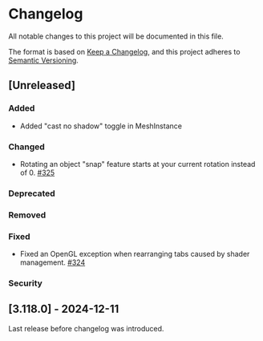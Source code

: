 # Changelog

All notable changes to this project will be documented in this file.

The format is based on [Keep a Changelog](https://keepachangelog.com/en/1.1.0/),
and this project adheres to [Semantic Versioning](https://semver.org/spec/v2.0.0.html).

## [Unreleased]

### Added
- Added "cast no shadow" toggle in MeshInstance
### Changed
- Rotating an object "snap" feature starts at your current rotation instead of 0. [#325](https://github.com/MarginallyClever/Robot-Overlord-App/issues/325)
### Deprecated
### Removed
### Fixed
- Fixed an OpenGL exception when rearranging tabs caused by shader management. [#324](https://github.com/MarginallyClever/Robot-Overlord-App/issues/324)
### Security

## [3.118.0] - 2024-12-11

Last release before changelog was introduced.